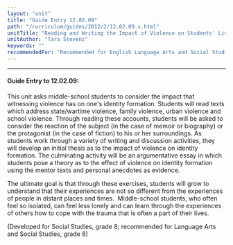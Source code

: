 ```yaml
---
layout: "unit"
title: "Guide Entry 12.02.09"
path: "/curriculum/guides/2012/2/12.02.09.x.html"
unitTitle: "Reading and Writing the Impact of Violence on Students' Lives"
unitAuthor: "Tara Stevens"
keywords: ""
recommendedFor: "Recommended for English Language Arts and Social Studies, grade 8"
---
```

<body>
<hr/>
<h4>
Guide Entry to 12.02.09:
</h4>
<p>
This unit asks middle-school students to consider the impact that witnessing violence has on one's identity formation. Students will read texts which address state/wartime violence, family violence, urban violence and school violence. Through reading these accounts, students will be asked to consider the reaction of the subject (in the case of memoir or biography) or the protagonist (in the case of fiction) to his or her surroundings. As students work through a variety of writing and discussion activities, they will develop an initial thesis as to the impact of violence on identity formation. The culminating activity will be an argumentative essay in which students pose a theory as to the effect of violence on identity formation using the mentor texts and personal anecdotes as evidence.
</p>
<p>
The ultimate goal is that through these exercises, students will grow to understand that their experiences are not so different from the experiences of people in distant places and times.  Middle-school students, who often feel so isolated, can feel less lonely and can learn through the experiences of others how to cope with the trauma that is often a part of their lives.
</p>
<p>
(Developed for Social Studies, grade 8; recommended for Language Arts and Social Studies, grade 8)
</p>
</body>